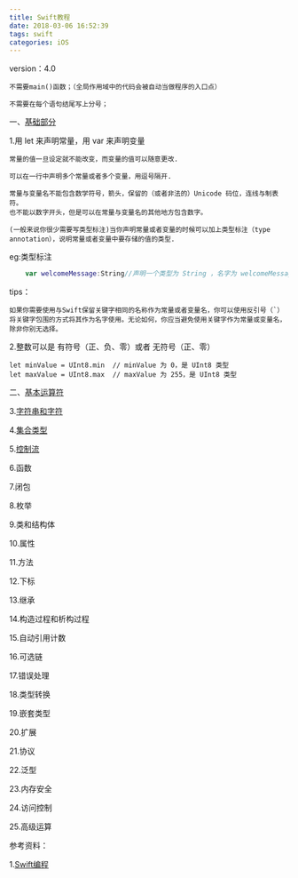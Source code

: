 ```yaml
---
title: Swift教程
date: 2018-03-06 16:52:39
tags: swift
categories: iOS
---
```

version：4.0

	不需要main()函数；（全局作用域中的代码会被自动当做程序的入口点）
	
	不需要在每个语句结尾写上分号；

一、[基础部分](http://www.swift51.com/swift4.0/chapter2/01_The_Basics.html)

1.用 let 来声明常量，用 var 来声明变量
	
	常量的值一旦设定就不能改变，而变量的值可以随意更改.
	
	可以在一行中声明多个常量或者多个变量，用逗号隔开.
	
	常量与变量名不能包含数学符号，箭头，保留的（或者非法的）Unicode 码位，连线与制表符。
	也不能以数字开头，但是可以在常量与变量名的其他地方包含数字。
	
	(一般来说你很少需要写类型标注)当你声明常量或者变量的时候可以加上类型标注（type annotation），说明常量或者变量中要存储的值的类型.
	
eg:类型标注
	
``` swift
	var welcomeMessage:String//声明一个类型为 String ，名字为 welcomeMessage 的变量。
```

tips：

	如果你需要使用与Swift保留关键字相同的名称作为常量或者变量名，你可以使用反引号（`）将关键字包围的方式将其作为名字使用。无论如何，你应当避免使用关键字作为常量或变量名，除非你别无选择。

2.整数可以是 有符号（正、负、零）或者 无符号（正、零）

	let minValue = UInt8.min  // minValue 为 0，是 UInt8 类型
	let maxValue = UInt8.max  // maxValue 为 255，是 UInt8 类型



二、[基本运算符](http://www.swift51.com/swift4.0/chapter2/02_Basic_Operators.html)



3.[字符串和字符](http://www.swift51.com/swift4.0/chapter2/03_Strings_and_Characters.html)


4.[集合类型](http://www.swift51.com/swift4.0/chapter2/04_Collection_Types.html)

5.[控制流](http://www.swift51.com/swift4.0/chapter2/05_Control_Flow.html)


6.函数


7.闭包

8.枚举

9.类和结构体

10.属性

11.方法

12.下标

13.继承

14.构造过程和析构过程

15.自动引用计数

16.可选链

17.错误处理

18.类型转换

19.嵌套类型

20.扩展

21.协议

22.泛型

23.内存安全

24.访问控制

25.高级运算










参考资料：

1.[Swift编程](http://www.swift51.com/swift4.0/)
